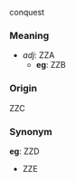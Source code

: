 conquest
### Meaning
+ _adj_: ZZA
	+ __eg__: ZZB

### Origin

ZZC

### Synonym

__eg__: ZZD

+ ZZE


